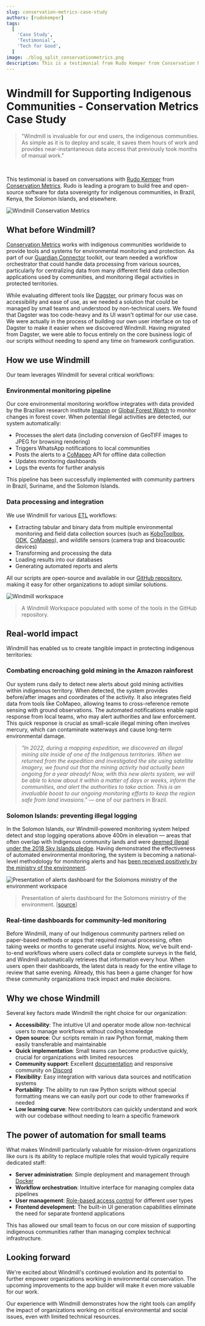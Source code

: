 ```yaml
---
slug: conservation-metrics-case-study
authors: [rudokemper]
tags:
  [
    'Case Study',
    'Testimonial',
    'Tech for Good',
  ]
image: ./blog_split_conservationmetrics.png
description: This is a testimonial from Rudo Kemper from Conservation Metrics about how Windmill has helped them build open-source software for indigenous communities, enabling automated data processing and critical alerts for environmental protection.
---
```


# Windmill for Supporting Indigenous Communities - Conservation Metrics Case Study

> "Windmill is invaluable for our end users, the indigenous communities. As simple as it is to deploy and scale, it saves them hours of work and provides near-instantaneous data access that previously took months of manual work."

<br/>

This testimonial is based on conversations with [Rudo Kemper](https://www.linkedin.com/in/rudo-kemper/) from [Conservation Metrics](https://conservationmetrics.com/). Rudo is leading a program to build free and open-source software for data sovereignty for indigenous communities, in Brazil, Kenya, the Solomon Islands, and elsewhere.

![Windmill Conservation Metrics](./blog_split_conservationmetrics.png)

## What before Windmill?

[Conservation Metrics](https://conservationmetrics.com/) works with indigenous communities worldwide to provide tools and systems for environmental monitoring and protection. As part of our [Guardian Connector](https://guardianconnector.net) toolkit, our team needed a workflow orchestrator that could handle data processing from various sources, particularly for centralizing data from many different field data collection applications used by communities, and monitoring illegal activities in protected territories.

While evaluating different tools like [Dagster](https://dagster.io/), our primary focus was on accessibility and ease of use, as we needed a solution that could be managed by small teams and understood by non-technical users. We found that Dagster was too code-heavy and its UI wasn't optimal for our use case. We were actually in the process of building our own user interface on top of Dagster to make it easier when we discovered Windmill. Having migrated from Dagster, we were able to focus entirely on the core business logic of our scripts without needing to spend any time on framework configuration.

## How we use Windmill

Our team leverages Windmill for several critical workflows:

### Environmental monitoring pipeline

Our core environmental monitoring workflow integrates with data provided by the Brazilian research institute [Imazon](https://imazon.org.br/en/) or [Global Forest Watch](https://www.globalforestwatch.org/) to monitor changes in forest cover. When potential illegal activities are detected, our system automatically:
- Processes the alert data (including conversion of GeoTIFF images to JPEG for browsing rendering)
- Triggers WhatsApp notifications to local communities
- Posts the alerts to a [CoMapeo](https://www.comapeo.app/) API for offline data collection
- Updates monitoring dashboards
- Logs the events for further analysis

This pipeline has been successfully implemented with community partners in Brazil, Suriname, and the Solomon Islands.

### Data processing and integration

We use Windmill for various [ETL](/docs/core_concepts/data_pipelines) workflows:
- Extracting tabular and binary data from multiple environmental monitoring and field data collection sources (such as [KoboToolbox](https://www.kobotoolbox.org/), [ODK](https://getodk.org/), [CoMapeo](https://www.comapeo.app/)), and wildlife sensors (camera trap and bioacoustic devices)
- Transforming and processing the data
- Loading results into our databases
- Generating automated reports and alerts

All our scripts are open-source and available in our [GitHub repository](https://github.com/ConservationMetrics/gc-scripts-hub), making it easy for other organizations to adopt similar solutions.

![Windmill workspace](./windmill_workspace.jpg "Windmill workspace")

> A Windmill Workspace populated with some of the tools in the GitHub repository.

## Real-world impact

Windmill has enabled us to create tangible impact in protecting indigenous territories:

### Combating encroaching gold mining in the Amazon rainforest

Our system runs daily to detect new alerts about gold mining activities within indigenous territory. When detected, the system provides before/after images and coordinates of the activity. It also integrates field data from tools like CoMapeo, allowing teams to cross-reference remote sensing with ground observations. The automated notifications enable rapid response from local teams, who may alert authorities and law enforcement. This quick response is crucial as small-scale illegal mining often involves mercury, which can contaminate waterways and cause long-term environmental damage.

> _"In 2022, during a mapping expedition, we discovered an illegal mining site inside of one of the Indigenous territories. When we returned from the expedition and investigated the site using satellite imagery, we found out that the mining activity had actually been ongoing for a year already! Now, with this new alerts system, we will be able to know about it within a matter of days or weeks, inform the communities, and alert the authorities to take action. This is an invaluable boost to our ongoing monitoring efforts to keep the region safe from land invasions."_ — one of our partners in Brazil.

### Solomon Islands: preventing illegal logging

In the Solomon Islands, our Windmill-powered monitoring system helped detect and stop logging operations above 400m in elevation — areas that often overlap with Indigenous community lands and were [deemed illegal under the 2018 Sky Islands pledge](https://www.solomonstarnews.com/pm-signs-gov-t-pledge-to-ban-logging-mining/). Having demonstrated the effectiveness of automated environmental monitoring, the system is becoming a national-level methodology for monitoring alerts and has [been received positively by the ministry of the environment](https://mai-maasina.org/change-detection-presentation-to-the-ministry-of-environment/).

![Presentation of alerts dashboard for the Solomons ministry of the environment workspace](./solomons.jpg "Presentation of alerts dashboard for the Solomons ministry of the environment")

> Presentation of alerts dashboard for the Solomons ministry of the environment. [[source](https://mai-maasina.org/change-detection-presentation-to-the-ministry-of-environment/)]

### Real-time dashboards for community-led monitoring

Before Windmill, many of our Indigenous community partners relied on paper-based methods or apps that required manual processing, often taking weeks or months to generate useful insights. Now, we’ve built end-to-end workflows where users collect data or complete surveys in the field, and Windmill automatically retrieves that information every hour. When users open their dashboards, the latest data is ready for the entire village to review that same evening. Already, this has been a game changer for how these community organizations track impact and make decisions.

## Why we chose Windmill

Several key factors made Windmill the right choice for our organization:

- **Accessibility**: The intuitive UI and operator mode allow non-technical users to manage workflows without coding knowledge
- **Open source**: Our scripts remain in raw Python format, making them easily transferable and maintainable
- **Quick implementation**: Small teams can become productive quickly, crucial for organizations with limited resources
- **Community support**: Excellent [documentation](/docs/intro) and responsive community on [Discord](https://discord.com/invite/V7PM2YHsPB)
- **Flexibility**: Easy integration with various data sources and notification systems
- **Portability**: The ability to run raw Python scripts without special formatting means we can easily port our code to other frameworks if needed
- **Low learning curve**: New contributors can quickly understand and work with our codebase without needing to learn a specific framework

## The power of automation for small teams

What makes Windmill particularly valuable for mission-driven organizations like ours is its ability to replace multiple roles that would typically require dedicated staff:

- **Server administration**: Simple deployment and management through [Docker](/docs/advanced/self_host#docker)
- **Workflow orchestration**: Intuitive interface for managing complex data pipelines
- **User management**: [Role-based access control](/docs/core_concepts/roles_and_permissions) for different user types
- **Frontend development**: The built-in UI generation capabilities eliminate the need for separate frontend applications

This has allowed our small team to focus on our core mission of supporting indigenous communities rather than managing complex technical infrastructure.

## Looking forward

We're excited about Windmill's continued evolution and its potential to further empower organizations working in environmental conservation. The upcoming improvements to the app builder will make it even more valuable for our work.

Our experience with Windmill demonstrates how the right tools can amplify the impact of organizations working on critical environmental and social issues, even with limited technical resources.

